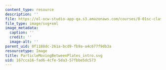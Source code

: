 ```yaml
---
content_type: resource
description: ''
file: https://ol-ocw-studio-app-qa.s3.amazonaws.com/courses/8-01sc-classical-mechanics-fall-2016/167cca16fad64cfe5da357fbbe5dc573_ParticleMovingBetweenPlates_intro.svg
file_type: image/svg+xml
image_metadata:
  caption: ''
  credit: ''
  image-alt: ''
parent_uid: 0f1188dc-261a-bcd9-fb9a-a4c677f9db3a
resourcetype: Image
title: ParticleMovingBetweenPlates_intro.svg
uid: 167cca16-fad6-4cfe-5da3-57fbbe5dc573
---
```

